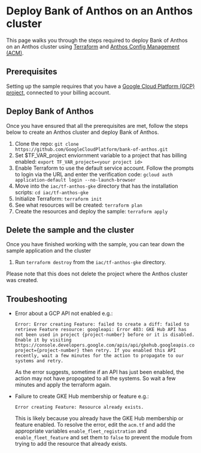 # Deploy Bank of Anthos on an Anthos cluster

This page walks you through the steps required to deploy Bank of Anthos on an Anthos cluster using [Terraform](https://www.terraform.io/) and [Anthos Config Management (ACM)](https://cloud.google.com/anthos/config-management).

## Prerequisites

Setting up the sample requires that you have a [Google Cloud Platform (GCP) project](https://cloud.google.com/resource-manager/docs/creating-managing-projects#console), connected to your billing account.

## Deploy Bank of Anthos

Once you have ensured that all the prerequisites are met, follow the steps below to create an Anthos cluster and deploy Bank of Anthos.

1. Clone the repo:
`git clone https://github.com/GoogleCloudPlatform/bank-of-anthos.git`
1. Set $TF_VAR_project enviornment variable to a project that has billing enabled:
`export TF_VAR_project=<your project id>`
1. Enable Terraform to use the default service account. Follow the prompts to login via the URL and enter the verification code:
`gcloud auth application-default login --no-launch-browser`
1. Move into the `iac/tf-anthos-gke` directory that has the installation scripts:
`cd iac/tf-anthos-gke`
1. Initialize Terraform:
`terraform init`
1. See what resources will be created:
    `terraform plan`
1. Create the resources and deploy the sample:
    `terraform apply`

## Delete the sample and the cluster

Once you have finished working with the sample, you can tear down the sample application and the cluster 

1. Run `terraform destroy` from the `iac/tf-anthos-gke` directory.

Please note that this does not delete the project where the Anthos cluster was created.

## Troubeshooting

* Error about a GCP API not enabled e.g.:

    ```
    Error: Error creating Feature: failed to create a diff: failed to retrieve Feature resource: googleapi: Error 403: GKE Hub API has not been used in project {project-number} before or it is disabled. Enable it by visiting https://console.developers.google.com/apis/api/gkehub.googleapis.com/overview?project={project-number} then retry. If you enabled this API recently, wait a few minutes for the action to propagate to our systems and retry.
    ```

  As the error suggests, sometime if an API has just been enabled, the action may not have propogated to all the systems. So wait a few minutes and apply the terraform again.

* Failure to create GKE Hub membership or feature e.g.:

    ```
    Error creating Feature: Resource already exists.
    ```

  This is likely because you already have the GKE Hub membership or feature enabled. To resolve the error, edit the `acm.tf` and add the appropriate variables `enable_fleet_registration` and `enable_fleet_feature` and set them to `false` to prevent the module from trying to add the resource that already exists.
